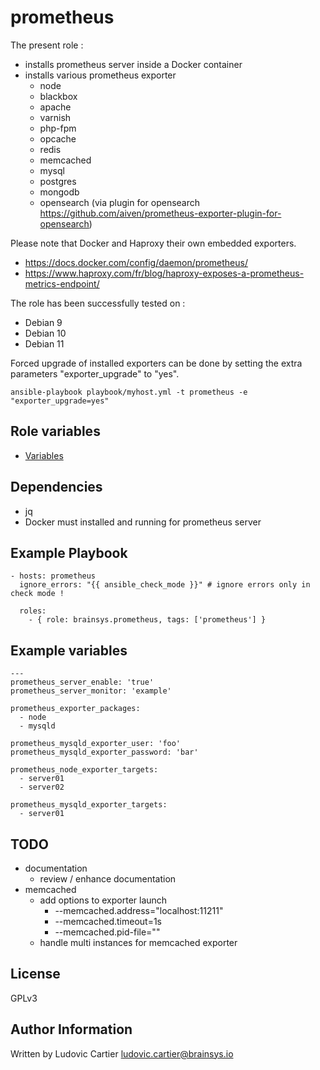 prometheus
==========

The present role :
  - installs prometheus server inside a Docker container
  - installs various prometheus exporter
    - node
    - blackbox
    - apache
    - varnish
    - php-fpm
    - opcache
    - redis
    - memcached
    - mysql
    - postgres
    - mongodb
    - opensearch (via plugin for opensearch https://github.com/aiven/prometheus-exporter-plugin-for-opensearch)

Please note that Docker and Haproxy their own embedded exporters.
  - https://docs.docker.com/config/daemon/prometheus/
  - https://www.haproxy.com/fr/blog/haproxy-exposes-a-prometheus-metrics-endpoint/

The role has been successfully tested on :
  - Debian 9
  - Debian 10
  - Debian 11

Forced upgrade of installed exporters can be done by setting the extra parameters "exporter_upgrade" to "yes".

```
ansible-playbook playbook/myhost.yml -t prometheus -e "exporter_upgrade=yes"
```

Role variables
--------------

 - [Variables](docs/variables.md)

Dependencies
------------

  - jq
  - Docker must installed and running for prometheus server

Example Playbook
----------------

    - hosts: prometheus
      ignore_errors: "{{ ansible_check_mode }}" # ignore errors only in check mode !

      roles:
        - { role: brainsys.prometheus, tags: ['prometheus'] }

Example variables
-----------------

    ---
    prometheus_server_enable: 'true'
    prometheus_server_monitor: 'example'

    prometheus_exporter_packages:
      - node
      - mysqld

    prometheus_mysqld_exporter_user: 'foo'
    prometheus_mysqld_exporter_password: 'bar'

    prometheus_node_exporter_targets:
      - server01
      - server02

    prometheus_mysqld_exporter_targets:
      - server01

TODO
----

  - documentation
    - review / enhance documentation
  - memcached
    - add options to exporter launch
      - --memcached.address="localhost:11211"
      - --memcached.timeout=1s
      - --memcached.pid-file=""
    - handle multi instances for memcached exporter

License
-------

GPLv3

Author Information
------------------

Written by Ludovic Cartier <ludovic.cartier@brainsys.io>
